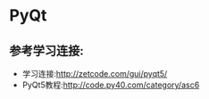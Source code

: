 # PyQt

## 参考学习连接:

* 学习连接:<http://zetcode.com/gui/pyqt5/>
* PyQt5教程:<http://code.py40.com/category/asc6>